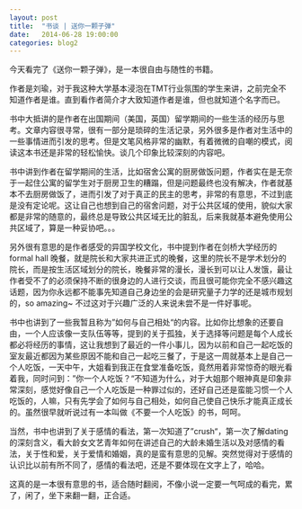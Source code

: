 ```yaml
---
layout: post
title:  "书谈 | 送你一颗子弹"
date:   2014-06-28 19:00:00
categories: blog2
---
```

 今天看完了《送你一颗子弹》，是一本很自由与随性的书籍。

 作者是刘瑜，对于我这种大学基本浸泡在TMT行业氛围的学生来讲，之前完全不知道作者是谁。直到看作者简介才大致知道作者是谁，但也就知道个名字而已。

 书中大抵讲的是作者在出国期间（美国，英国）留学期间的一些生活的经历与思考。文章内容很寻常，很有一部分是琐碎的生活记录，另外很多是作者对生活中的一些事情进而引发的思考。但是文笔风格非常的幽默，有着微微的自嘲的模式，阅读这本书还是非常的轻松愉快。谈几个印象比较深刻的内容吧。

 书中讲到作者在留学期间的生活，比如宿舍公寓的厨房做饭问题，作者实在是无奈于一起住公寓的留学生对于厨房卫生的糟蹋，但是问题最终也没有解决，作者就基本不去厨房做饭了，进而引发了对于真正的民主的思考，非常的有意思，不过到底是没有定论呢。这让自己也想到自己的宿舍问题，对于公共区域的使用，貌似大家都是非常的随意的，最终总是导致公共区域无比的脏乱，后来我就基本避免使用公共区域了，算是一种妥协吧。。。

 另外很有意思的是作者感受的异国学校文化，书中提到作者在剑桥大学经历的formal hall 晚餐，就是院长和大家共进正式的晚餐，这里的院长不是学术划分的院长，而是按生活区域划分的院长，晚餐非常的漫长，漫长到可以让人发饿，最让作者受不了的必须保持不断的很身边的人进行交谈，而且很可能你完全不感兴趣这话题，因为你永远都不能事先知道自己身边坐的会是研究量子力学的还是城市规划的，so amazing~  不过这对于兴趣广泛的人来说未尝不是一件好事呢。

 书中也讲到了一些我暂且称为”如何与自己相处“的内容。比如你比想象的还要自由，一个人应该像一支队伍等等，提到的关于孤独，关于选择等问题是每个人成长都必将经历的事情，这让我想到了最近的一件小事儿，因为以前和自己一起吃饭的室友最近都因为某些原因不能和自己一起吃三餐了，于是这一周就基本上是自己一个人吃饭，一天中午，大姐看到我正在食堂准备吃饭，竟然用着非常惊奇的眼光看着我，同时问到：”你一个人吃饭？“不知道为什么，对于大姐那个眼神真是印象非常深刻，感觉好像自己一个人吃饭是一种罪过似的，还好自己还是蛮能习惯一个人吃饭的，人嘛，只有先学会了如何与自己相处，如何自己使自己快乐才能真正成长的。虽然很早就听说过有一本叫做《不要一个人吃饭》的书，呵呵。

 当然，书中也讲到了关于感情的看法，第一次知道了”crush“，第一次了解dating 的深刻含义，看大龄女文艺青年如何在讲述自己的大龄未婚生活以及对感情的看法，关于性和爱，关于爱情和婚姻，真的是蛮有意思的见解。突然觉得对于感情的认识比以前有所不同了，感情的看法吧，还是不要体现在文字上了，哈哈。

 这真的是一本很有意思的书，适合随时翻阅，不像小说一定要一气呵成的看完，累了，闲了，坐下来翻一翻，正合适。